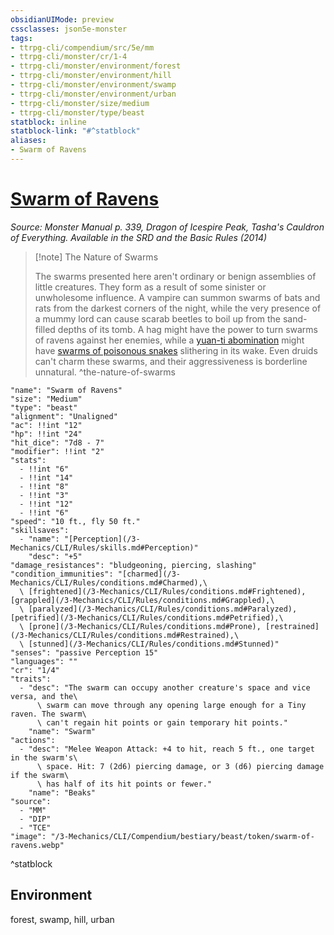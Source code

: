 ```yaml
---
obsidianUIMode: preview
cssclasses: json5e-monster
tags:
- ttrpg-cli/compendium/src/5e/mm
- ttrpg-cli/monster/cr/1-4
- ttrpg-cli/monster/environment/forest
- ttrpg-cli/monster/environment/hill
- ttrpg-cli/monster/environment/swamp
- ttrpg-cli/monster/environment/urban
- ttrpg-cli/monster/size/medium
- ttrpg-cli/monster/type/beast
statblock: inline
statblock-link: "#^statblock"
aliases:
- Swarm of Ravens
---
```

# [Swarm of Ravens](3-Mechanics\CLI\Compendium\bestiary\beast/swarm-of-ravens.md)
*Source: Monster Manual p. 339, Dragon of Icespire Peak, Tasha's Cauldron of Everything. Available in the <span title='Systems Reference Document (5.1)'>SRD</span> and the Basic Rules (2014)*  

> [!note] The Nature of Swarms
> 
> The swarms presented here aren't ordinary or benign assemblies of little creatures. They form as a result of some sinister or unwholesome influence. A vampire can summon swarms of bats and rats from the darkest corners of the night, while the very presence of a mummy lord can cause scarab beetles to boil up from the sand-filled depths of its tomb. A hag might have the power to turn swarms of ravens against her enemies, while a [yuan-ti abomination](/3-Mechanics/CLI/Compendium/bestiary/monstrosity/yuan-ti-abomination.md) might have [swarms of poisonous snakes](/3-Mechanics/CLI/Compendium/bestiary/beast/swarm-of-poisonous-snakes.md) slithering in its wake. Even druids can't charm these swarms, and their aggressiveness is borderline unnatural.
^the-nature-of-swarms

```statblock
"name": "Swarm of Ravens"
"size": "Medium"
"type": "beast"
"alignment": "Unaligned"
"ac": !!int "12"
"hp": !!int "24"
"hit_dice": "7d8 - 7"
"modifier": !!int "2"
"stats":
  - !!int "6"
  - !!int "14"
  - !!int "8"
  - !!int "3"
  - !!int "12"
  - !!int "6"
"speed": "10 ft., fly 50 ft."
"skillsaves":
  - "name": "[Perception](/3-Mechanics/CLI/Rules/skills.md#Perception)"
    "desc": "+5"
"damage_resistances": "bludgeoning, piercing, slashing"
"condition_immunities": "[charmed](/3-Mechanics/CLI/Rules/conditions.md#Charmed),\
  \ [frightened](/3-Mechanics/CLI/Rules/conditions.md#Frightened), [grappled](/3-Mechanics/CLI/Rules/conditions.md#Grappled),\
  \ [paralyzed](/3-Mechanics/CLI/Rules/conditions.md#Paralyzed), [petrified](/3-Mechanics/CLI/Rules/conditions.md#Petrified),\
  \ [prone](/3-Mechanics/CLI/Rules/conditions.md#Prone), [restrained](/3-Mechanics/CLI/Rules/conditions.md#Restrained),\
  \ [stunned](/3-Mechanics/CLI/Rules/conditions.md#Stunned)"
"senses": "passive Perception 15"
"languages": ""
"cr": "1/4"
"traits":
  - "desc": "The swarm can occupy another creature's space and vice versa, and the\
      \ swarm can move through any opening large enough for a Tiny raven. The swarm\
      \ can't regain hit points or gain temporary hit points."
    "name": "Swarm"
"actions":
  - "desc": "Melee Weapon Attack: +4 to hit, reach 5 ft., one target in the swarm's\
      \ space. Hit: 7 (2d6) piercing damage, or 3 (d6) piercing damage if the swarm\
      \ has half of its hit points or fewer."
    "name": "Beaks"
"source":
  - "MM"
  - "DIP"
  - "TCE"
"image": "/3-Mechanics/CLI/Compendium/bestiary/beast/token/swarm-of-ravens.webp"
```
^statblock

## Environment

forest, swamp, hill, urban